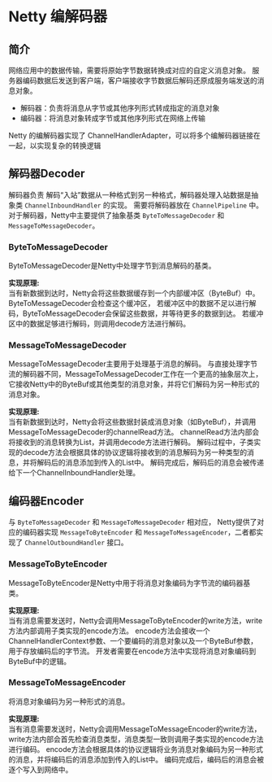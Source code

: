 # Netty 编解码器

## 简介
网络应用中的数据传输，需要将原始字节数据转换成对应的自定义消息对象。
服务器编码数据后发送到客户端，客户端接收字节数据后解码还原成服务端发送的消息对象。

- 解码器：负责将消息从字节或其他序列形式转成指定的消息对象
- 编码器：将消息对象转成字节或其他序列形式在网络上传输

Netty 的编解码器实现了 ChannelHandlerAdapter，可以将多个编解码器链接在一起，以实现复杂的转换逻辑

## 解码器Decoder

解码器负责 解码“入站”数据从一种格式到另一种格式，解码器处理入站数据是抽象类 `ChannelInboundHandler` 的实现。
需要将解码器放在 `ChannelPipeline` 中。对于解码器，Netty中主要提供了抽象基类 `ByteToMessageDecoder` 和 `MessageToMessageDecoder`。

### ByteToMessageDecoder
ByteToMessageDecoder是Netty中处理字节到消息解码的基类。

**实现原理:**  
当有新数据到达时，Netty会将这些数据缓存到一个内部缓冲区（ByteBuf）中。
ByteToMessageDecoder会检查这个缓冲区，
若缓冲区中的数据不足以进行解码，ByteToMessageDecoder会保留这些数据，并等待更多的数据到达。
若缓冲区中的数据足够进行解码，则调用decode方法进行解码。

### MessageToMessageDecoder
MessageToMessageDecoder主要用于处理基于消息的解码。
与直接处理字节流的解码器不同，MessageToMessageDecoder工作在一个更高的抽象层次上，
它接收Netty中的ByteBuf或其他类型的消息对象，并将它们解码为另一种形式的消息对象。

**实现原理:**  
当有新数据到达时，Netty会将这些数据封装成消息对象（如ByteBuf），并调用MessageToMessageDecoder的channelRead方法。
channelRead方法内部会将接收到的消息转换为List，并调用decode方法进行解码。
解码过程中，子类实现的decode方法会根据具体的协议逻辑将接收到的消息解码为另一种类型的消息，并将解码后的消息添加到传入的List<Object>中。
解码完成后，解码后的消息会被传递给下一个ChannelInboundHandler处理。


## 编码器Encoder
与 `ByteToMessageDecoder` 和 `MessageToMessageDecoder` 相对应，
Netty提供了对应的编码器实现 `MessageToByteEncoder` 和 `MessageToMessageEncoder`，二者都实现了 `ChannelOutboundHandler` 接口。

### MessageToByteEncoder
MessageToByteEncoder是Netty中用于将消息对象编码为字节流的编码器基类。

**实现原理:**  
当有消息需要发送时，Netty会调用MessageToByteEncoder的write方法，write方法内部调用子类实现的encode方法。
encode方法会接收一个ChannelHandlerContext参数、一个要编码的消息对象以及一个ByteBuf参数，用于存放编码后的字节流。
开发者需要在encode方法中实现将消息对象编码到ByteBuf中的逻辑。


### MessageToMessageEncoder
将消息对象编码为另一种形式的消息。

**实现原理:**  
当有消息需要发送时，Netty会调用MessageToMessageEncoder的write方法，
write方法内部会首先检查消息类型，消息类型一致则调用子类实现的encode方法进行编码。
encode方法会根据具体的协议逻辑将业务消息对象编码为另一种形式的消息，并将编码后的消息添加到传入的List<Object>中。
编码完成后，编码后的消息会被逐个写入到网络中。